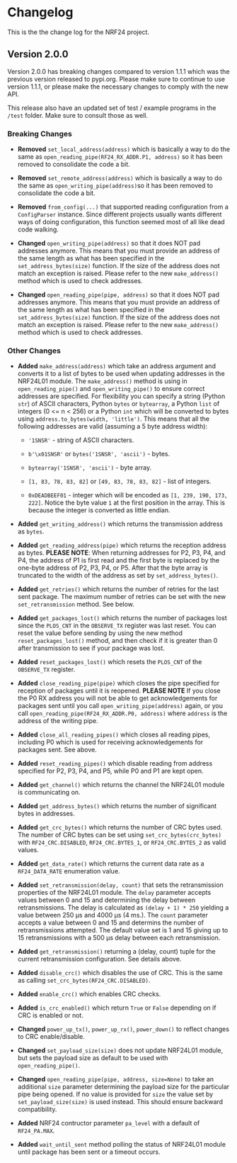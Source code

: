 # Changelog

This is the the change log for the NRF24 project.

## Version 2.0.0

Version 2.0.0 has breaking changes compared to version 1.1.1 which was the previous version released to pypi.org.
Please make sure to continue to use version 1.1.1, or please make the necessary changes to comply with the new API.

This release also have an updated set of test / example programs in the `/test` folder. Make sure to consult those
as well.

### Breaking Changes


* **Removed** `set_local_address(address)` which is basically a way to do the same as `open_reading_pipe(RF24_RX_ADDR.P1, address)` so it has been removed to consolidate the code a bit.

* **Removed** `set_remote_address(address)` which is basically a way to do the same as `open_writing_pipe(address)`so it has been removed to consolidate the code a bit.

* **Removed** `from_config(...)` that supported reading configuration from a `ConfigParser` instance. Since different projects usually wants different ways of doing configuration, this function seemed most of all like dead code walking.

* **Changed** `open_writing_pipe(address)` so that it does NOT pad addresses anymore.  This means that you must provide an address of the same length as what has been specified in the `set_address_bytes(size)` function. If the size of the address does not match an exception is raised.  Please refer to the new `make_address()` method which is used to check addresses.

* **Changed** `open_reading_pipe(pipe, address)` so that it does NOT pad addresses anymore.  This means that you must provide an address of the same length as what has been specified in the `set_address_bytes(size)` function. If the size of the address does not match an exception is raised.  Please refer to the new `make_address()` method which is used to check addresses.

### Other Changes

* **Added** `make_address(address)` which take an address argument and converts it to a list of bytes to be used when updating addresses in the NRF24L01 module. The `make_address()` method is using in `open_reading_pipe()` and `open_writing_pipe()` to ensure correct addresses are specified.  For flexibility you can specify a string (Python `str`) of ASCII characters, Python `bytes` or `bytearray`, a Python `list` of integers (0 <= n < 256) or a Python `int` which will be converted to bytes using  `address.to_bytes(width, 'little')`. This means that all the following addresses are valid (assuming a 5 byte address width):

    * `'1SNSR'` - string of ASCII characters.

    * `b'\x01SNSR'` or `bytes('1SNSR', 'ascii')` - bytes.

    * `bytearray('1SNSR', 'ascii')` - byte array.

    * `[1, 83, 78, 83, 82]` or `[49, 83, 78, 83, 82]` - list of integers.

    * `0xDEADBEEF01` - integer which will be encoded as `[1, 239, 190, 173, 222]`. Notice the byte value `1` at the first position in the array. This is because the integer is converted as little endian.

* **Added** `get_writing_address()` which returns the transmission address as `bytes`.

* **Added** `get_reading_address(pipe)` which returns the reception address as bytes.  **PLEASE NOTE**: When returning addresses for P2, P3, P4, and P4, the address of P1 is first read and the first byte is replaced by the one-byte address of P2, P3, P4, or P5. After that the byte array is truncated to the width of the address as set by `set_address_bytes()`.

* **Added** `get_retries()` which returns the number of retries for the last sent package. The maximum number of retries can be set with the new `set_retransmission` method. See below.

* **Added** `get_packages_lost()` which returns the number of packages lost since the `PLOS_CNT` in the `OBSERVE_TX` register was last reset.  You can reset the value before sending by using the new method `reset_packages_lost()` method, and then check if it is greater than 0 after transmission to see if your package was lost.

* **Added** `reset_packages_lost()` which resets the `PLOS_CNT` of the `OBSERVE_TX` register.

* **Added** `close_reading_pipe(pipe)` which closes the pipe specified for reception of packages until it is reopened. **PLEASE NOTE** If you close the P0 RX address you will not be able to get acknowledgements for packages sent until you call `open_writing_pipe(address)` again, or you call `open_reading_pipe(RF24_RX_ADDR.P0, address)` where `address` is the address of the writing pipe.

* **Added** `close_all_reading_pipes()` which closes all reading pipes, including P0 which is used for receiving acknowledgements for packages sent. See above.

* **Added** `reset_reading_pipes()` which disable reading from address specified for P2, P3, P4, and P5, while P0 and P1 are kept open.

* **Added** `get_channel()` which returns the channel the NRF24L01 module is communicating on.

* **Added** `get_address_bytes()` which returns the number of significant bytes in addresses.

* **Added** `get_crc_bytes()` which returns the number of CRC bytes used.  The number of CRC bytes can be set using `set_crc_bytes(crc_bytes)` with `RF24_CRC.DISABLED`, `RF24_CRC.BYTES_1`, or `RF24_CRC.BYTES_2` as valid values.

* **Added** `get_data_rate()` which returns the current data rate as a `RF24_DATA_RATE` enumeration value.

* **Added** `set_retransmission(delay, count)` that sets the retransmission properties of the NRF24L01 module. The `delay` parameter accepts values between 0 and 15 and determining the delay between retransmissions.  The delay is calculated as `(delay + 1) * 250` yielding a value between 250 µs and 4000 µs (4 ms.). The `count` parameter accepts a value between 0 and 15 and determins the number of retransmissions attempted.  The default value set is 1 and 15 giving up to 15 retransmissions with a 500 µs delay between each retransmission.

* **Added** `get_retransmission()` returning a (delay, count) tuple for the current retransmission configuration. See details above.

* **Added** `disable_crc()` which disables the use of CRC. This is the same as calling `set_crc_bytes(RF24_CRC.DISABLED)`. 

* **Added** `enable_crc()` which enables CRC checks.

* **Added** `is_crc_enabled()` which return `True` or `False` depending on if CRC is enabled or not.

* **Changed** `power_up_tx()`, `power_up_rx()`, `power_down()` to reflect changes to CRC enable/disable.

* **Changed** `set_payload_size(size)` does not update NRF24L01 module, but sets the payload size as default to be used with `open_reading_pipe()`.

* **Changed** `open_reading_pipe(pipe, address, size=None)` to take an additional `size` parameter determining the payload size for the particular pipe being opened. If no value is provided for `size` the value set by `set_payload_size(size)` is used instead.  This should ensure backward compatibility.

* **Added** NRF24 contructor parameter `pa_level` with a default of `RF24_PA.MAX`.

* **Added** `wait_until_sent` method polling the status of NRF24L01 module until package has been sent or a timeout occurs.



